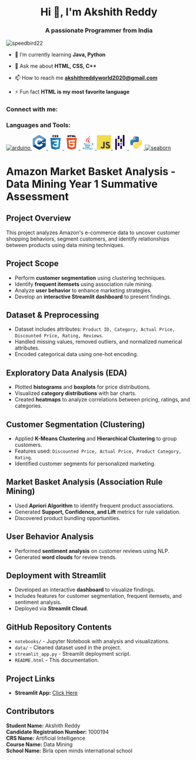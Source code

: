 <h1 align="center">Hi 👋, I'm Akshith Reddy</h1>
<h3 align="center">A passionate Programmer from India</h3>

<p align="left"> <img src="https://komarev.com/ghpvc/?username=speedbird22&label=Profile%20views&color=0e75b6&style=flat" alt="speedbird22" /> </p>

- 🌱 I’m currently learning **Java, Python**

- 💬 Ask me about **HTML, CSS, C++**

- 📫 How to reach me **akshithreddyworld2020@gmail.com**

- ⚡ Fun fact **HTML is my most favorite language**

<h3 align="left">Connect with me:</h3>
<p align="left">
</p>

<h3 align="left">Languages and Tools:</h3>
<p align="left"> <a href="https://www.arduino.cc/" target="_blank" rel="noreferrer"> <img src="https://cdn.worldvectorlogo.com/logos/arduino-1.svg" alt="arduino" width="40" height="40"/> </a> <a href="https://www.w3schools.com/cpp/" target="_blank" rel="noreferrer"> <img src="https://raw.githubusercontent.com/devicons/devicon/master/icons/cplusplus/cplusplus-original.svg" alt="cplusplus" width="40" height="40"/> </a> <a href="https://www.w3schools.com/css/" target="_blank" rel="noreferrer"> <img src="https://raw.githubusercontent.com/devicons/devicon/master/icons/css3/css3-original-wordmark.svg" alt="css3" width="40" height="40"/> </a> <a href="https://www.w3.org/html/" target="_blank" rel="noreferrer"> <img src="https://raw.githubusercontent.com/devicons/devicon/master/icons/html5/html5-original-wordmark.svg" alt="html5" width="40" height="40"/> </a> <a href="https://www.java.com" target="_blank" rel="noreferrer"> <img src="https://raw.githubusercontent.com/devicons/devicon/master/icons/java/java-original.svg" alt="java" width="40" height="40"/> </a> <a href="https://developer.mozilla.org/en-US/docs/Web/JavaScript" target="_blank" rel="noreferrer"> <img src="https://raw.githubusercontent.com/devicons/devicon/master/icons/javascript/javascript-original.svg" alt="javascript" width="40" height="40"/> </a> <a href="https://pandas.pydata.org/" target="_blank" rel="noreferrer"> <img src="https://raw.githubusercontent.com/devicons/devicon/2ae2a900d2f041da66e950e4d48052658d850630/icons/pandas/pandas-original.svg" alt="pandas" width="40" height="40"/> </a> <a href="https://www.python.org" target="_blank" rel="noreferrer"> <img src="https://raw.githubusercontent.com/devicons/devicon/master/icons/python/python-original.svg" alt="python" width="40" height="40"/> </a> <a href="https://seaborn.pydata.org/" target="_blank" rel="noreferrer"> <img src="https://seaborn.pydata.org/_images/logo-mark-lightbg.svg" alt="seaborn" width="40" height="40"/> </a> </p>



<!DOCTYPE html>
<html>
<head>
    

    
<body>
    <h1>Amazon Market Basket Analysis - Data Mining Year 1 Summative Assessment</h1>
        <h2>Project Overview</h2>
    <p>This project analyzes Amazon's e-commerce data to uncover customer shopping behaviors, segment customers, and identify relationships between products using data mining techniques.</p>
        <h2>Project Scope</h2>
    <ul>
        <li>Perform <strong>customer segmentation</strong> using clustering techniques.</li>
        <li>Identify <strong>frequent itemsets</strong> using association rule mining.</li>
        <li>Analyze <strong>user behavior</strong> to enhance marketing strategies.</li>
        <li>Develop an <strong>interactive Streamlit dashboard</strong> to present findings.</li>
    </ul>

   <h2>Dataset & Preprocessing</h2>
    <ul>
        <li>Dataset includes attributes: <code>Product ID, Category, Actual Price, Discounted Price, Rating, Reviews</code>.</li>
        <li>Handled missing values, removed outliers, and normalized numerical attributes.</li>
        <li>Encoded categorical data using one-hot encoding.</li>
    </ul>

  <h2>Exploratory Data Analysis (EDA)</h2>
  <ul>
        <li>Plotted <strong>histograms</strong> and <strong>boxplots</strong> for price distributions.</li>
        <li>Visualized <strong>category distributions</strong> with bar charts.</li>
        <li>Created <strong>heatmaps</strong> to analyze correlations between pricing, ratings, and categories.</li>
    </ul>

<h2>Customer Segmentation (Clustering)</h2>
    <ul>
        <li>Applied <strong>K-Means Clustering</strong> and <strong>Hierarchical Clustering</strong> to group customers.</li>
        <li>Features used: <code>Discounted Price, Actual Price, Product Category, Rating</code>.</li>
        <li>Identified customer segments for personalized marketing.</li>
    </ul>

 <h2>Market Basket Analysis (Association Rule Mining)</h2>
    <ul>
        <li>Used <strong>Apriori Algorithm</strong> to identify frequent product associations.</li>
        <li>Generated <strong>Support, Confidence, and Lift</strong> metrics for rule validation.</li>
        <li>Discovered product bundling opportunities.</li>
    </ul>

  <h2>User Behavior Analysis</h2>
    <ul>
        <li>Performed <strong>sentiment analysis</strong> on customer reviews using NLP.</li>
        <li>Generated <strong>word clouds</strong> for review trends.</li>
    </ul>

 <h2>Deployment with Streamlit</h2>
    <ul>
        <li>Developed an interactive <strong>dashboard</strong> to visualize findings.</li>
        <li>Includes features for customer segmentation, frequent itemsets, and sentiment analysis.</li>
        <li>Deployed via <strong>Streamlit Cloud</strong>.</li>
    </ul>

  <h2>GitHub Repository Contents</h2>
    <ul>
        <li><code>notebooks/</code> - Jupyter Notebook with analysis and visualizations.</li>
        <li><code>data/</code> - Cleaned dataset used in the project.</li>
        <li><code>streamlit_app.py</code> - Streamlit deployment script.</li>
        <li><code>README.html</code> - This documentation.</li>
    </ul>


  <h2>Project Links</h2>
    <ul>
       
<li><strong>Streamlit App:</strong> <a href="https://unit-5-sa-1000194-4bfsjz8v9jdtamphjwz4co.streamlit.app/">Click Here</a></li>
    </ul>

  <h2>Contributors</h2>
    <p><strong>Student Name:</strong> Akshith Reddy<br>
    <strong>Candidate Registration Number:</strong> 1000194<br>
    <strong>CRS Name:</strong> Artificial Intelligence<br>
    <strong>Course Name:</strong> Data Mining<br>
    <strong>School Name:</strong> Birla open minds international school</p>
</body>
</html>

